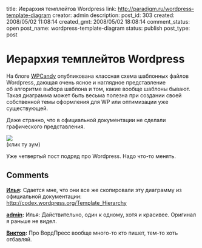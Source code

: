 title: Иерархия темплейтов Wordpress
link: http://paradigm.ru/wordpress-template-diagram
creator: admin
description: 
post_id: 303
created: 2008/05/02 11:08:14
created_gmt: 2008/05/02 18:08:14
comment_status: open
post_name: wordpress-template-diagram
status: publish
post_type: post

# Иерархия темплейтов Wordpress

На блоге [WPCandy](http://wpcandy.com/) опубликована классная схема шаблонных файлов Wordpress, дающая очень ясное и наглядное представление об алгоритме выбора шаблона и том, какие вообще шаблоны бывают. Такая диаграмма может быть весьма полезна при создании своей собственной темы оформления для WP или оптимизации уже существующей.

Даже странно, что в официальной документации не сделали графического представления.

[![](/;-\)/2008/05/wp-diagram-preview.jpg)](http://wpcandy.com/mint/pepper/orderedlist/downloads/download.php?file=http%3A//wpcandy.com/wp-content/uploads/2008/04/wp-diagram.jpg)  
(клик ту зум)

Уже четвертый пост подряд про Wordpress. Надо что-то менять.

## Comments

**[Илья](#655 "2008/05/02 14:23:23"):** Сдается мне, что они все же скопировали эту диаграмму из официальной документации: http://codex.wordpress.org/Template_Hierarchy

**[admin](#656 "2008/05/02 14:36:09"):** Илья: Дайствительно, один к одному, хотя и красивее. Оригинал я раньше не видел.

**[Виктор](#713 "2008/05/08 04:15:39"):** Про ВордПресс вообще много-то кто пишет, тем-то хоть отбавляй.

